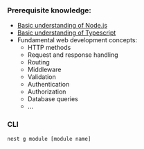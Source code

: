 ### Prerequisite knowledge:

- [Basic understanding of Node.js](https://github.com/shounoop/my-nestjs/tree/main/prerequisite-knowledge/nodejs)
- [Basic understanding of Typescript](https://github.com/shounoop/my-nestjs/tree/main/prerequisite-knowledge/typescript)
- Fundamental web development concepts:
  - HTTP methods
  - Request and response handling
  - Routing
  - Middleware
  - Validation
  - Authentication
  - Authorization
  - Database queries
  - ...

### CLI

```cmd
nest g module [module name]
```
